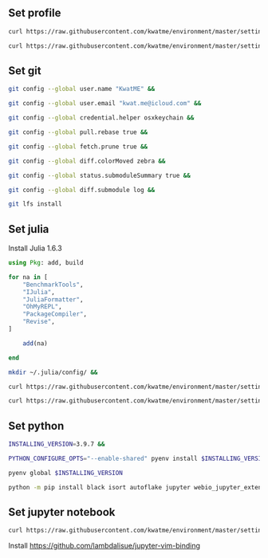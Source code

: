 ## Set profile

```sh
curl https://raw.githubusercontent.com/kwatme/environment/master/setting/zshrc > ~/.zshrc &&

curl https://raw.githubusercontent.com/kwatme/environment/master/setting/vimrc > ~/.vimrc
```

## Set git

```sh
git config --global user.name "KwatME" &&

git config --global user.email "kwat.me@icloud.com" &&

git config --global credential.helper osxkeychain &&

git config --global pull.rebase true &&

git config --global fetch.prune true &&

git config --global diff.colorMoved zebra &&

git config --global status.submoduleSummary true &&

git config --global diff.submodule log &&

git lfs install
```

## Set julia

Install Julia 1.6.3

```julia
using Pkg: add, build

for na in [
    "BenchmarkTools",
    "IJulia",
    "JuliaFormatter",
    "OhMyREPL",
    "PackageCompiler",
    "Revise",
]

    add(na)

end
```

```sh
mkdir ~/.julia/config/ &&

curl https://raw.githubusercontent.com/kwatme/environment/master/setting/startup.jl > ~/.julia/config/startup.jl
```

```sh
curl https://raw.githubusercontent.com/kwatme/environment/master/setting/JuliaFormatter.toml > ~/.JuliaFormatter.toml
```

## Set python

```sh
INSTALLING_VERSION=3.9.7 &&

PYTHON_CONFIGURE_OPTS="--enable-shared" pyenv install $INSTALLING_VERSION &&

pyenv global $INSTALLING_VERSION
```

```sh
python -m pip install black isort autoflake jupyter webio_jupyter_extension kaleido  # Installing jupyter installs jupyter-js-widgets.
```

## Set jupyter notebook

```sh
curl https://raw.githubusercontent.com/kwatme/environment/master/setting/notebook.json > ~/.jupyter/nbconfig/notebook.json
```

Install https://github.com/lambdalisue/jupyter-vim-binding
